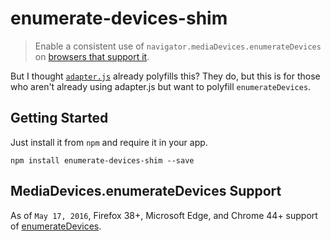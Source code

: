 # enumerate-devices-shim

> Enable a consistent use of `navigator.mediaDevices.enumerateDevices` on [browsers that support it](https://developer.mozilla.org/en-US/docs/Web/API/MediaDevices/enumerateDevices#Browser_compatibility).

But I thought [`adapter.js`](https://github.com/webrtc/adapter/search?utf8=%E2%9C%93&q=enumerateDevices) already polyfills this? They do, but this is for those who aren't already using adapter.js but want to polyfill `enumerateDevices`.

## Getting Started

Just install it from `npm` and require it in your app.

	npm install enumerate-devices-shim --save

## MediaDevices.enumerateDevices Support

 As of `May 17, 2016`, Firefox 38+, Microsoft Edge, and Chrome 44+ support of [enumerateDevices](https://developer.mozilla.org/en-US/docs/Web/API/MediaDevices/enumerateDevices).
